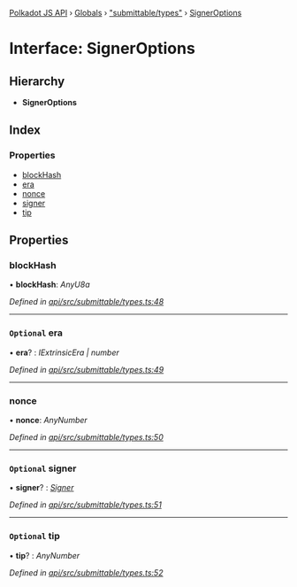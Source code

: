 [Polkadot JS API](../README.md) › [Globals](../globals.md) › ["submittable/types"](../modules/_submittable_types_.md) › [SignerOptions](_submittable_types_.signeroptions.md)

# Interface: SignerOptions

## Hierarchy

* **SignerOptions**

## Index

### Properties

* [blockHash](_submittable_types_.signeroptions.md#blockhash)
* [era](_submittable_types_.signeroptions.md#optional-era)
* [nonce](_submittable_types_.signeroptions.md#nonce)
* [signer](_submittable_types_.signeroptions.md#optional-signer)
* [tip](_submittable_types_.signeroptions.md#optional-tip)

## Properties

###  blockHash

• **blockHash**: *AnyU8a*

*Defined in [api/src/submittable/types.ts:48](https://github.com/polkadot-js/api/blob/c1c537a3b5/packages/api/src/submittable/types.ts#L48)*

___

### `Optional` era

• **era**? : *IExtrinsicEra | number*

*Defined in [api/src/submittable/types.ts:49](https://github.com/polkadot-js/api/blob/c1c537a3b5/packages/api/src/submittable/types.ts#L49)*

___

###  nonce

• **nonce**: *AnyNumber*

*Defined in [api/src/submittable/types.ts:50](https://github.com/polkadot-js/api/blob/c1c537a3b5/packages/api/src/submittable/types.ts#L50)*

___

### `Optional` signer

• **signer**? : *[Signer](_types_.signer.md)*

*Defined in [api/src/submittable/types.ts:51](https://github.com/polkadot-js/api/blob/c1c537a3b5/packages/api/src/submittable/types.ts#L51)*

___

### `Optional` tip

• **tip**? : *AnyNumber*

*Defined in [api/src/submittable/types.ts:52](https://github.com/polkadot-js/api/blob/c1c537a3b5/packages/api/src/submittable/types.ts#L52)*
